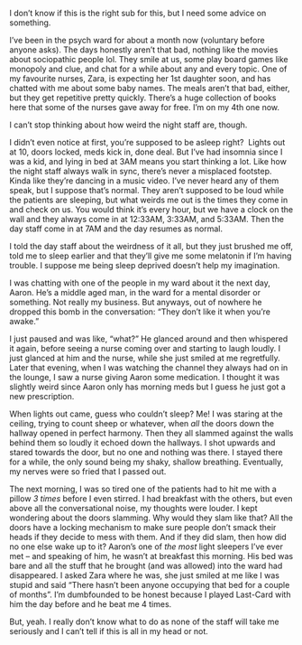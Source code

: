 I don’t know if this is the right sub for this, but I need some advice on something.



I’ve been in the psych ward for about a month now (voluntary before anyone asks). The days honestly aren’t that bad, nothing like the movies about sociopathic people lol. They smile at us, some play board games like monopoly and clue, and chat for a while about any and every topic. One of my favourite nurses, Zara, is expecting her 1st daughter soon, and has chatted with me about some baby names. The meals aren’t that bad, either, but they get repetitive pretty quickly. There’s a huge collection of books here that some of the nurses gave away for free. I’m on my 4th one now.

I can’t stop thinking about how weird the night staff are, though.



I didn’t even notice at first, you’re supposed to be asleep right?  Lights out at 10, doors locked, meds kick in, done deal. But I’ve had insomnia since I was a kid, and lying in bed at 3AM means you start thinking a lot. Like how the night staff always walk in sync, there’s never a misplaced footstep. Kinda like they’re dancing in a music video. I’ve never heard any of them speak, but I suppose that’s normal. They aren’t supposed to be loud while the patients are sleeping, but what weirds me out is the times they come in and check on us. You would think it’s every hour, but we have a clock on the wall and they always come in at 12:33AM, 3:33AM, and 5:33AM. Then the day staff come in at 7AM and the day resumes as normal.



I told the day staff about the weirdness of it all, but they just brushed me off, told me to sleep earlier and that they’ll give me some melatonin if I’m having trouble. I suppose me being sleep deprived doesn’t help my imagination.



I was chatting with one of the people in my ward about it the next day, Aaron. He’s a middle aged man, in the ward for a mental disorder or something. Not really my business. But anyways, out of nowhere he dropped this bomb in the conversation: “They don’t like it when you’re awake.”

I just paused and was like, “what?” He glanced around and then whispered it again, before seeing a nurse coming over and starting to laugh loudly. I just glanced at him and the nurse, while she just smiled at me regretfully. Later that evening, when I was watching the channel they always had on in the lounge, I saw a nurse giving Aaron some medication. I thought it was slightly weird since Aaron only has morning meds but I guess he just got a new prescription.



When lights out came, guess who couldn’t sleep? Me! I was staring at the ceiling, trying to count sheep or whatever, when *all* the doors down the hallway opened in perfect harmony. Then they all slammed against the walls behind them so loudly it echoed down the hallways. I shot upwards and stared towards the door, but no one and nothing was there. I stayed there for a while, the only sound being my shaky, shallow breathing. Eventually, my nerves were so fried that I passed out.



The next morning, I was so tired one of the patients had to hit me with a pillow *3 times* before I even stirred. I had breakfast with the others, but even above all the conversational noise, my thoughts were louder. I kept wondering about the doors slamming. Why would they slam like that? All the doors have a locking mechanism to make sure people don’t smack their heads if they decide to mess with them. And if they did slam, then how did no one else wake up to it? Aaron’s one of *the most* light sleepers I’ve ever met – and speaking of him, he wasn’t at breakfast this morning. His bed was bare and all the stuff that he brought (and was allowed) into the ward had disappeared. I asked Zara where he was, she just smiled at me like I was stupid and said “There hasn’t been anyone occupying that bed for a couple of months”. I’m dumbfounded to be honest because I played Last-Card with him the day before and he beat me 4 times.



But, yeah. I really don’t know what to do as none of the staff will take me seriously and I can’t tell if this is all in my head or not.

